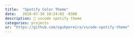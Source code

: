 ```yaml
---
title:  "Spotify Color Theme"
date:   2018-07-30 10:24:03 -0300
description: 🎨 vscode spotify theme
categories: projects
ur: "https://github.com/oguhpereira/vscode-spotify-theme"
---
```


[jekyll-docs]: https://jekyllrb.com/docs/home
[jekyll-gh]:   https://github.com/jekyll/jekyll
[jekyll-talk]: https://talk.jekyllrb.com/
